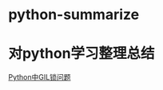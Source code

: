# python-summarize
对python学习整理总结
=============================================================================

[Python中GIL锁问题](https://blog.csdn.net/aransam/article/details/79982507)

